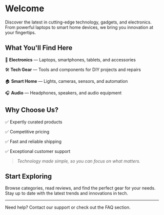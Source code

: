 # Welcome

Discover the latest in cutting-edge technology, gadgets, and electronics.
From powerful laptops to smart home devices, we bring you innovation at your fingertips.

## What You'll Find Here

🔌 **Electronics** — Laptops, smartphones, tablets, and accessories

🛠 **Tech Gear** — Tools and components for DIY projects and repairs

🏠 **Smart Home** — Lights, cameras, sensors, and automation

🎧 **Audio** — Headphones, speakers, and audio equipment

## Why Choose Us?

✅ Expertly curated products

✅ Competitive pricing

✅ Fast and reliable shipping

✅ Exceptional customer support

> _Technology made simple, so you can focus on what matters._

## Start Exploring

Browse categories, read reviews, and find the perfect gear for your needs.
Stay up to date with the latest trends and innovations in tech.

---

Need help? Contact our support or check out the FAQ section.

